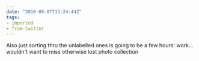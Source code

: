 ```yaml
---
date: "2010-08-07T13:24:44Z"
tags:
- imported
- from-twitter
---
```

Also just sorting thru the unlabelled ones is going to be a few hours' work… wouldn't want to miss otherwise lost photo collection
